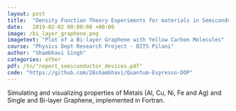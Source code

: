 ```yaml
---
layout: post
title:  "Density Function Theory Experiments for materials in Semiconductor Devices"
date:   2019-02-02 00:00:00 +00:00
image: /bi_layer_graphene.png
imagetext: "Plot of a Bi-layer Graphene with Yellow Carbon Molecules"
course: "Physics Dept Research Project - BITS Pilani"
author: "Shambhavi Singh"
categories: other
pdf: /tn/"report_semiconductor_devices.pdf"
code: "https://github.com/28shambhavi/Quantum-Espresso-DOP"
---
```

Simulating and visualizing properties of Metals (Al, Cu, Ni, Fe and Ag) and Single and Bi-layer Graphene, implemented in Fortran. 